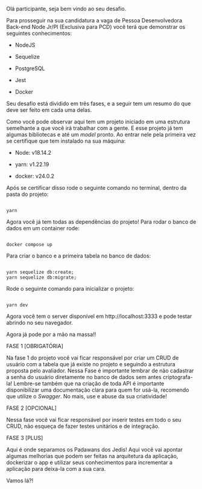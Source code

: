 Olá participante, seja bem vindo ao seu desafio.  

Para prosseguir na sua candidatura a vaga de Pessoa Desenvolvedora Back-end Node Jr/Pl (Exclusiva para PCD) você terá que demonstrar os seguintes conhecimentos: 

* NodeJS 

* Sequelize 

* PostgreSQL 

* Jest 

* Docker 

  

Seu desafio está dividido em três fases, e a seguir tem um resumo do que deve ser feito em cada uma delas. 

  

Como você pode observar aqui tem um projeto iniciado em uma estrutura semelhante a que você irá trabalhar com a gente. E esse projeto já tem algumas bibliotecas e até um *model* pronto. Ao entrar nele pela primeira vez se certifique que tem instalado na sua máquina:  

* Node: v18.14.2 

* yarn: v1.22.19 

* docker: v24.0.2 

Após se certificar disso rode o seguinte comando no terminal, dentro da pasta do projeto: 

```

yarn 

``` 

Agora você já tem todas as dependências do projeto! Para rodar o banco de dados em um container rode:

``` 

docker compose up 

```  
Para criar o banco e a primeira tabela no banco de dados:

``` 

yarn sequelize db:create;
yarn sequelize db:migrate;

``` 

Rode o seguinte comando para inicializar o projeto: 

``` 

yarn dev 

```  

Agora você tem o server disponível em http://localhost:3333 e pode testar abrindo no seu navegador. 

Agora já pode por a mão na massa!!  

  

FASE 1 [OBRIGATÓRIA] 

  

Na fase 1 do projeto você vai ficar responsável por criar um CRUD de usuário com a tabela que já existe no projeto e seguindo a estrutura proposta pelo avaliador. Nessa Fase é importante lembrar de não cadastrar a senha do usuário diretamente no banco de dados sem antes criptografa-la! Lembre-se também que na criação de toda API é importante disponibilizar uma documentação clara para quem for usá-la, recomendo que utilize o *Swagger*. No mais, use e abuse da sua criatividade! 

  

FASE 2 [OPCIONAL] 

  

Nessa fase você vai ficar responsável por inserir testes em todo o seu CRUD, não esqueça de fazer testes unitários e de integração. 

  

FASE 3 [PLUS] 

  

Aqui é onde separamos os Padawans dos Jedis! Aqui você vai apontar algumas melhorias que podem ser feitas na arquitetura da aplicação, dockerizar o app e utilizar seus conhecimentos para incrementar a aplicação para deixa-la com a sua cara.  

  

Vamos lá?!  

 

 